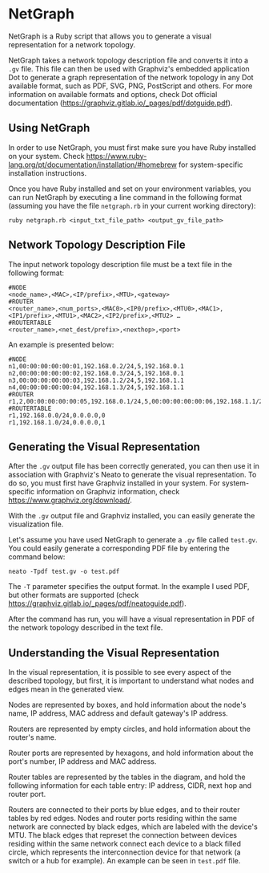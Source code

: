 # NetGraph

NetGraph is a Ruby script that allows you to generate a visual representation for a network topology.

NetGraph takes a network topology description file and converts it into a ```.gv``` file. This file can then be used with Graphviz's embedded application Dot to generate a graph representation of the network topology in any Dot available format, such as PDF, SVG, PNG, PostScript and others. For more information on available formats and options, check Dot official documentation (https://graphviz.gitlab.io/_pages/pdf/dotguide.pdf).

## Using NetGraph

In order to use NetGraph, you must first make sure you have Ruby installed on your system. Check https://www.ruby-lang.org/pt/documentation/installation/#homebrew for system-specific installation instructions.

Once you have Ruby installed and set on your environment variables, you can run NetGraph by executing a line command in the following format (assuming you have the file ```netgraph.rb``` in your current working directory):

```
ruby netgraph.rb <input_txt_file_path> <output_gv_file_path>
```

## Network Topology Description File

The input network topology description file must be a text file in the following format:

```
#NODE
<node_name>,<MAC>,<IP/prefix>,<MTU>,<gateway>
#ROUTER
<router_name>,<num_ports>,<MAC0>,<IP0/prefix>,<MTU0>,<MAC1>,<IP1/prefix>,<MTU1>,<MAC2>,<IP2/prefix>,<MTU2> …
#ROUTERTABLE
<router_name>,<net_dest/prefix>,<nexthop>,<port>
```

An example is presented below:

```
#NODE
n1,00:00:00:00:00:01,192.168.0.2/24,5,192.168.0.1
n2,00:00:00:00:00:02,192.168.0.3/24,5,192.168.0.1
n3,00:00:00:00:00:03,192.168.1.2/24,5,192.168.1.1
n4,00:00:00:00:00:04,192.168.1.3/24,5,192.168.1.1
#ROUTER
r1,2,00:00:00:00:00:05,192.168.0.1/24,5,00:00:00:00:00:06,192.168.1.1/24,5
#ROUTERTABLE
r1,192.168.0.0/24,0.0.0.0,0
r1,192.168.1.0/24,0.0.0.0,1
```

## Generating the Visual Representation

After the ```.gv``` output file has been correctly generated, you can then use it in association with Graphviz's Neato to generate the visual representation. To do so, you must first have Graphviz installed in your system. For system-specific information on Graphviz information, check https://www.graphviz.org/download/.

With the ```.gv``` output file and Graphviz installed, you can easily generate the visualization file. 

Let's assume you have used NetGraph to generate a ```.gv``` file called ```test.gv```. You could easily generate a corresponding PDF file by entering the command below:

```
neato -Tpdf test.gv -o test.pdf
```

The ```-T``` parameter specifies the output format. In the example I used PDF, but other formats are supported (check https://graphviz.gitlab.io/_pages/pdf/neatoguide.pdf).

After the command has run, you will have a visual representation in PDF of the network topology described in the text file.

## Understanding the Visual Representation

In the visual representation, it is possible to see every aspect of the described topology, but first, it is important to understand what nodes and edges mean in the generated view.

Nodes are represented by boxes, and hold information about the node's name, IP address, MAC address and default gateway's IP address.

Routers are represented by empty circles, and hold information about the router's name.

Router ports are represented by hexagons, and hold information about the port's number, IP address and MAC address.

Router tables are represented by the tables in the diagram, and hold the following information for each table entry: IP address, CIDR, next hop and router port.

Routers are connected to their ports by blue edges, and to their router tables by red edges. Nodes and router ports residing within the same network are connected by black edges, which are labeled with the device's MTU. The black edges that represet the connection between devices residing within the same network connect each device to a black filled circle, which represents the interconnection device for that network (a switch or a hub for example). An example can be seen in ```test.pdf``` file.
